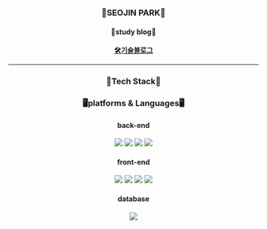 <div align=center>
    <h3>🍏SEOJIN PARK🍏</h3>
    <h4>📝study blog📝</h4> 
    <b><a href="https://corner-ds.tistory.com/" style="color: inherit;">🛠️기술블로그</a></b>
    <hr>
    <h3>💫Tech Stack💫</h3>
    <h3>🖥️platforms & Languages🖥️</h3>
    <h4>back-end</h4>
    <img src="https://img.shields.io/badge/Java-ED8B00?style=for-the-badge&logo=openjdk&logoColor=white">
    <img src="https://img.shields.io/badge/Spring-6DB33F?style=for-the-badge&logo=spring&logoColor=white">
    <img src="https://img.shields.io/badge/Python-3776AB?style=for-the-badge&logo=python&logoColor=white">
    <img src="https://img.shields.io/badge/Node.js-43853D?style=for-the-badge&logo=node.js&logoColor=white">
    <h4>front-end</h4>
    <img src="https://img.shields.io/badge/React-20232A?style=for-the-badge&logo=react&logoColor=61DAFB">
    <img src="https://img.shields.io/badge/HTML-239120?style=for-the-badge&logo=html5&logoColor=white">
    <img src="https://img.shields.io/badge/CSS-239120?&style=for-the-badge&logo=css3&logoColor=white">
    <img src="https://img.shields.io/badge/JavaScript-F7DF1E?style=for-the-badge&logo=JavaScript&logoColor=white">
    <h4>database</h4>
    <img src="https://img.shields.io/badge/MySQL-00000F?style=for-the-badge&logo=mysql&logoColor=white">
</div>


